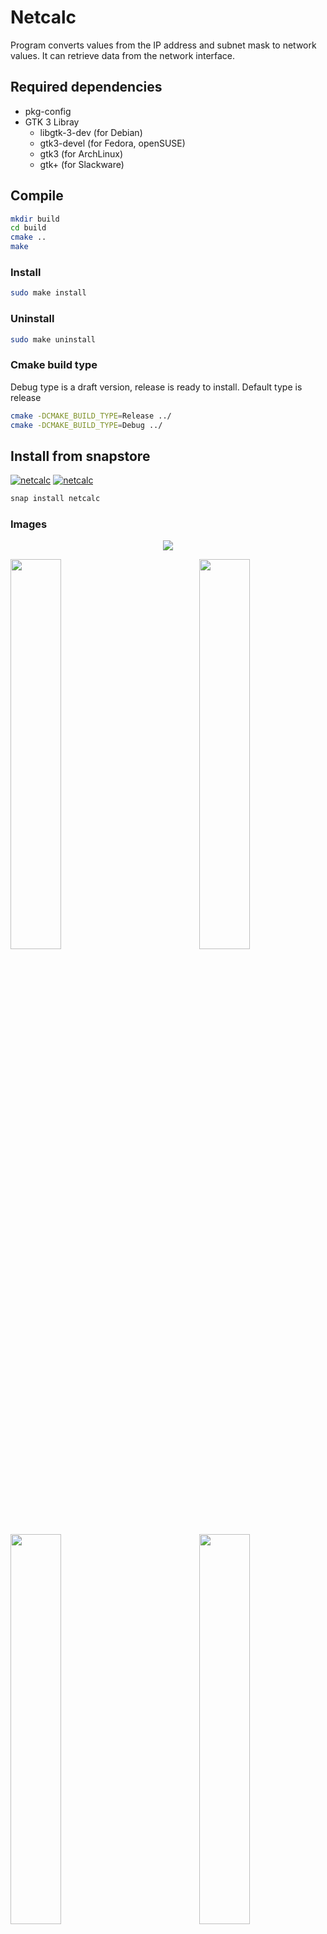 # Netcalc
Program converts values from the IP address and subnet mask to network values.
It can retrieve data from the network interface.

## Required dependencies
  - pkg-config
  - GTK 3 Libray
    - libgtk-3-dev (for Debian)
    - gtk3-devel (for Fedora, openSUSE)
    - gtk3 (for ArchLinux)
    - gtk+ (for Slackware)

## Compile
```sh
mkdir build
cd build
cmake ..
make
```
### Install
```sh
sudo make install
```
### Uninstall
```sh
sudo make uninstall
```
### Cmake build type
Debug type is a draft version, release is ready to install.
Default type is release
```sh
cmake -DCMAKE_BUILD_TYPE=Release ../
cmake -DCMAKE_BUILD_TYPE=Debug ../
```

## Install from snapstore
[![netcalc](https://snapcraft.io//netcalc/badge.svg)](https://snapcraft.io/netcalc)
[![netcalc](https://snapcraft.io//netcalc/trending.svg?name=0)](https://snapcraft.io/netcalc)

```sh
snap install netcalc
```
### Images
<p align="center">
  <img src="https://dashboard.snapcraft.io/site_media/appmedia/2023/07/netcalc-8.png">
</p>
<img src="https://dashboard.snapcraft.io/site_media/appmedia/2023/07/netcalc-1.png" width="40%" align="left">
<img src="https://dashboard.snapcraft.io/site_media/appmedia/2023/07/netcalc-2.png" width="40%" align="right">
<img src="https://dashboard.snapcraft.io/site_media/appmedia/2023/07/netcalc-3.png" width="40%" align="left">
<img src="https://dashboard.snapcraft.io/site_media/appmedia/2023/07/netcalc-4.png" width="40%" align="right">
